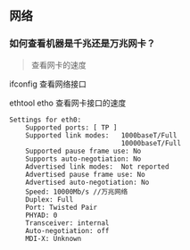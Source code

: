 ## 网络

### 如何查看机器是千兆还是万兆网卡？

> 查看网卡的速度

ifconfig 查看网络接口

ethtool etho 查看网卡接口的速度

```
Settings for eth0:
	Supported ports: [ TP ]
	Supported link modes:   1000baseT/Full 
	                        10000baseT/Full 
	Supported pause frame use: No
	Supports auto-negotiation: No
	Advertised link modes:  Not reported
	Advertised pause frame use: No
	Advertised auto-negotiation: No
	Speed: 10000Mb/s //万兆网络
	Duplex: Full
	Port: Twisted Pair
	PHYAD: 0
	Transceiver: internal
	Auto-negotiation: off
	MDI-X: Unknown

```


